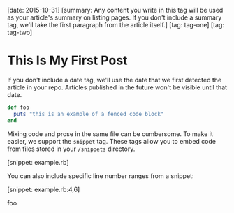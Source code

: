 [date: 2015-10-31]
[summary: Any content you write in this tag will be used as your article's summary on listing pages. If you don't include a summary tag, we'll take the first paragraph from the article itself.]
[tag: tag-one]
[tag: tag-two]

# This Is My First Post

If you don't include a date tag, we'll use the date that we first detected the article in your repo. Articles published in the future won't be visible until that date.

```ruby
def foo
  puts "this is an example of a fenced code block"
end
```

Mixing code and prose in the same file can be cumbersome. To make it easier, we support the `snippet` tag. These tags allow you to embed code from files stored in your `/snippets` directory.

[snippet: example.rb]

You can also include specific line number ranges from a snippet:

[snippet: example.rb:4,6]

foo
